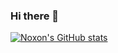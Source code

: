 ### Hi there 👋

[![Noxon's GitHub stats](https://github-readme-stats.vercel.app/api?username=noxonsu)](https://github.com/anuraghazra/github-readme-stats)

<!--
**noxonsu/noxonsu** is a ✨ _special_ ✨ repository because its `README.md` (this file) appears on your GitHub profile.

Here are some ideas to get you started:

- 🔭 I’m currently working on ...
- 🌱 I’m currently learning ...
- 👯 I’m looking to collaborate on ...
- 🤔 I’m looking for help with ...
- 💬 Ask me about ...
- 📫 How to reach me: ...
- 😄 Pronouns: ...
- ⚡ Fun fact: ...
-->
